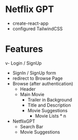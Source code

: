 # Netflix GPT

- create-react-app
- configured TailwindCSS

# Features
v- Login / SignUp
  - SignIn / SignUp form
  - redirect to Browse Page
- Browse (after authentication)
  - Header
  - Main Movie
    - Trailer in Background
    - Title and Description
    - Movie Suggestions
      - Movie Lists \* n
- NetflixGPT
  - Search Bar
  - Movie Suggestions
